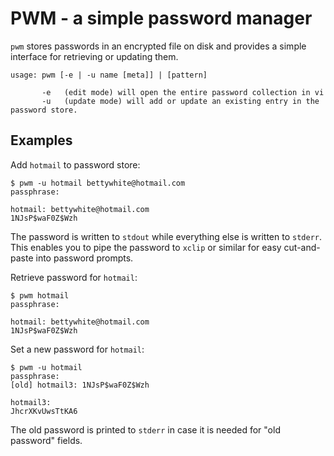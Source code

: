 PWM - a simple password manager
==

`pwm` stores passwords in an encrypted file on disk and provides a simple interface for retrieving or updating them.

```
usage: pwm [-e | -u name [meta]] | [pattern]

       -e   (edit mode) will open the entire password collection in vi
       -u   (update mode) will add or update an existing entry in the password store.
```

Examples
--

Add `hotmail` to password store:
```
$ pwm -u hotmail bettywhite@hotmail.com
passphrase:

hotmail: bettywhite@hotmail.com
1NJsP$waF0Z$Wzh
```
The password is written to `stdout` while everything else is written to `stderr`. This
enables you to pipe the password to `xclip` or similar for easy cut-and-paste into password prompts.

Retrieve password for `hotmail`:
```
$ pwm hotmail
passphrase:

hotmail: bettywhite@hotmail.com
1NJsP$waF0Z$Wzh
```

Set a new password for `hotmail`:
```
$ pwm -u hotmail
passphrase:
[old] hotmail3: 1NJsP$waF0Z$Wzh

hotmail3:
JhcrXKvUwsTtKA6
```
The old password is printed to `stderr` in case it is needed for "old password" fields.
